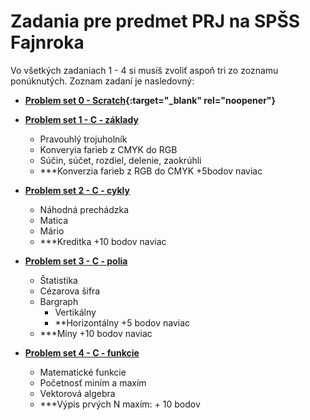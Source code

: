 # Zadania pre predmet PRJ na SPŠS Fajnroka

Vo všetkých zadaniach 1 - 4 si musíš zvoliť aspoň tri zo zoznamu ponúknutých. Zoznam zadaní je nasledovný:

- **[Problem set 0 - Scratch](https://github.com/LukacTomas/zadania/blob/master/Problem%20set%200%20-%20Scratch/Problem%20set%200%20-%20scratch.pdf){:target="_blank" rel="noopener"}**

- **[Problem set 1 - C - základy](https://github.com/LukacTomas/zadania/blob/master/Problem%20set%201%20-%20C%20-%20z%C3%A1klady/Problem%20set%201%20-%20C%20-%20z%C3%A1klady.pdf)**

  - Pravouhlý trojuholník
  - Konveryia farieb z CMYK do RGB
  - Súčin, súčet, rozdiel, delenie, zaokrúhli
  - \*\*\*Konverzia farieb z RGB do CMYK +5bodov naviac

- **[Problem set 2 - C - cykly](https://github.com/LukacTomas/zadania/blob/master/Problem%20set%202%20-%20C%20-%20cykly/Problem%20set%202%20-%20C%20-%20cykly.pdf)**

  - Náhodná prechádzka
  - Matica
  - Mário
  - \*\*\*Kreditka +10 bodov naviac

- **[Problem set 3 - C - polia](https://github.com/LukacTomas/zadania/blob/master/Problem%20set%203%20-%20C%20-%20polia/Problem%20set%203%20-%20C%20-%20polia.pdf)**

  - Štatistika
  - Cézarova šifra
  - Bargraph
    - Vertikálny
    - \*\*Horizontálny +5 bodov naviac
  - \*\*\*Míny +10 bodov naviac

- **[Problem set 4 - C - funkcie](https://github.com/LukacTomas/zadania/blob/master/Problem%20set%204%20-%20C%20-%20funkcie/Problem%20set%204%20-%20C%20-%20funkcie.pdf)**
  - Matematické funkcie
  - Početnosť miním a maxím
  - Vektorová algebra
  - \*\*\*Výpis prvých N maxím: + 10 bodov
